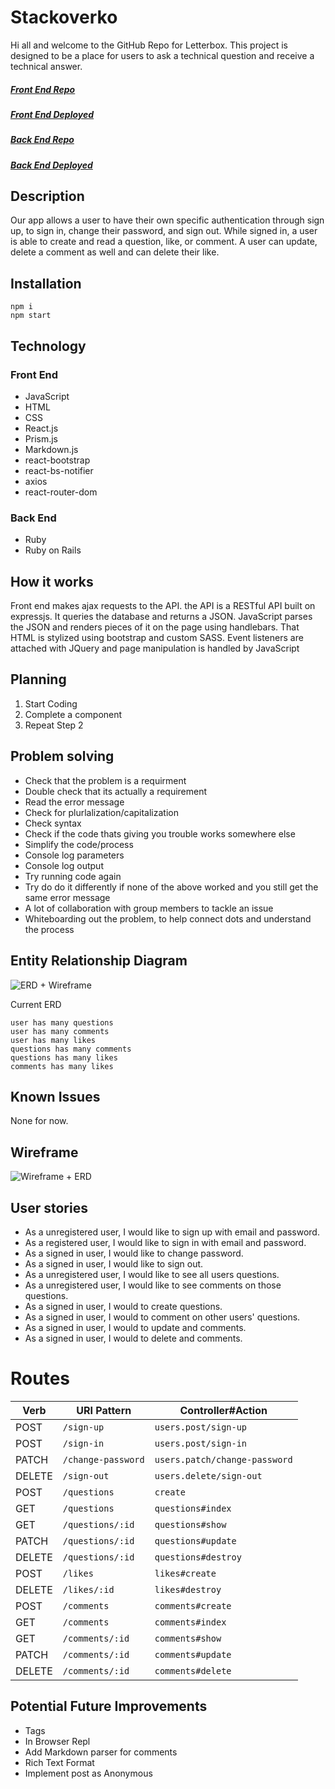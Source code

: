 # Stackoverko
Hi all and welcome to the GitHub Repo for Letterbox.
This project is designed to be a place for users to ask a technical question and receive a technical answer.
##### [Front End Repo](https://github.com/davidholyko/stackoverko-client)
##### [Front End Deployed](https://davidholyko.github.io/stackoverko-client)
##### [Back End Repo](https://github.com/davidholyko/stackoverko-api)
##### [Back End Deployed](https://stackoverko-api.herokuapp.com/)

## Description
Our app allows a user to have their own specific authentication through sign up,
to sign in, change their password, and sign out. While signed in, a user is able to create and read a question, like, or comment. A user can update, delete a comment as well and can delete their like.

## Installation
```
npm i
npm start
```

## Technology
### Front End
- JavaScript
- HTML
- CSS
- React.js
- Prism.js
- Markdown.js
- react-bootstrap
- react-bs-notifier
- axios
- react-router-dom

### Back End
- Ruby
- Ruby on Rails

## How it works
Front end makes ajax requests to the API.
the API is a RESTful API built on expressjs. It queries the database and returns a JSON.
JavaScript parses the JSON and renders pieces of it on the page using handlebars. That HTML is stylized using bootstrap and custom SASS. Event listeners are attached with JQuery and page manipulation is handled by JavaScript

## Planning
1. Start Coding
2. Complete a component
3. Repeat Step 2

## Problem solving
- Check that the problem is a requirment
- Double check that its actually a requirement
- Read the error message
- Check for plurlalization/capitalization
- Check syntax
- Check if the code thats giving you trouble works somewhere else
- Simplify the code/process
- Console log parameters
- Console log output
- Try running code again
- Try do do it differently if none of the above worked and you still get the same error message
- A lot of collaboration with group members to tackle an issue
- Whiteboarding out the problem, to help connect dots and understand the process

## Entity Relationship Diagram
![ERD + Wireframe](https://i.imgur.com/ecjCDpB.jpg)

Current ERD
```
user has many questions
user has many comments
user has many likes
questions has many comments
questions has many likes
comments has many likes
```

## Known Issues
None for now.

## Wireframe
![Wireframe + ERD](https://i.imgur.com/ecjCDpB.jpg)

## User stories
- As a unregistered user, I would like to sign up with email and password.
- As a registered user, I would like to sign in with email and password.
- As a signed in user, I would like to change password.
- As a signed in user, I would like to sign out.
- As a unregistered user, I would like to see all users questions.
- As a unregistered user, I would like to see comments on those questions.
- As a signed in user, I would to create questions.
- As a signed in user, I would to comment on other users' questions.
- As a signed in user, I would to update and comments.
- As a signed in user, I would to delete and comments.

# Routes
| Verb    | URI Pattern            | Controller#Action             |
|---------|------------------------|-------------------------------|
| POST    | `/sign-up`             | `users.post/sign-up`          |
| POST    | `/sign-in`             | `users.post/sign-in`          |
| PATCH   | `/change-password`     | `users.patch/change-password` |
| DELETE  | `/sign-out`            | `users.delete/sign-out`       |
| POST    | `/questions`           | `create`                      |
| GET     | `/questions`           | `questions#index`             |
| GET     | `/questions/:id`       | `questions#show`              |
| PATCH   | `/questions/:id`       | `questions#update`            |
| DELETE  | `/questions/:id`       | `questions#destroy`           |
| POST    | `/likes`               | `likes#create`                |
| DELETE  | `/likes/:id`           | `likes#destroy`               |
| POST    | `/comments`            | `comments#create`             |
| GET     | `/comments`            | `comments#index`              |
| GET     | `/comments/:id`        | `comments#show`               |
| PATCH   | `/comments/:id`        | `comments#update`             |
| DELETE  | `/comments/:id`        | `comments#delete`             |

## Potential Future Improvements
- Tags
- In Browser Repl
- Add Markdown parser for comments
- Rich Text Format
- Implement post as Anonymous
